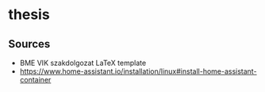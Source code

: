 # thesis

## Sources
- BME VIK szakdolgozat LaTeX template   
- https://www.home-assistant.io/installation/linux#install-home-assistant-container
